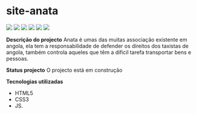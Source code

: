 # site-anata

<img src="https://img.shields.io/github/issues/brauliovicente/site-anata">
<img src="https://img.shields.io/github/forks/brauliovicente/site-anata">
<img src="https://img.shields.io/github/stars/brauliovicente/site-anata">
<img src="https://img.shields.io/github/stars/brauliovicente/site-anata">
<img src="https://img.shields.io/github/license/brauliovicente/site-anata">
<img src="https://img.shields.io/twitter/url?style=social">

**Descrição do projecto**
Anata é umas das muitas associação existente em angola, ela tem a responsabilidade de defender os direitos dos taxistas de angola, também controla aqueles que têm a dificil tarefa transportar bens e pessoas.

**Status projecto**
O projecto está em construção


**Tecnologias utilizadas**
- HTML5
- CSS3
- JS.

